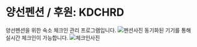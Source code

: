 # 양선펜션 / 후원: KDCHRD
양선펜션을 위한 숙소 체크인 관리 프로그램입니다.
![펜션사진](https://user-images.githubusercontent.com/52224014/60145496-2c789500-9801-11e9-81e8-78fa2bc3903c.jpg)
동기화된 기기를 통해 실시간 체크인이 가능합니다.
![체크인사진](https://user-images.githubusercontent.com/52224014/60145585-7a8d9880-9801-11e9-9896-6f5bce716ab7.jpg)

